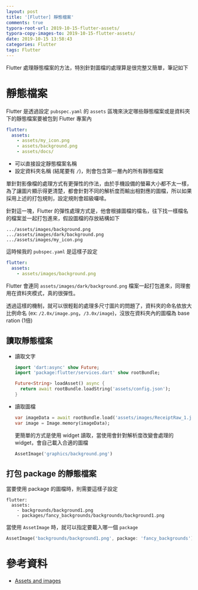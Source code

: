 ```yaml
---
layout: post
title: '[Flutter] 靜態檔案'
comments: true
typora-root-url: 2019-10-15-flutter-assets/
typora-copy-images-to: 2019-10-15-flutter-assets/
date: 2019-10-15 13:58:43
categories: Flutter
tags: Flutter
---
```


Flutter 處理靜態檔案的方法，特別針對圖檔的處理算是很完整又簡單，筆記如下

<!-- more -->

# 靜態檔案

Flutter 是透過設定 `pubspec.yaml` 的 `assets` 區塊來決定哪些靜態檔案或是資料夾下的靜態檔案要被包到 Flutter 專案內

```yaml
flutter:
  assets:
    - assets/my_icon.png
    - assets/background.png
    - assets/docs/
```

* 可以直接設定靜態檔案名稱
* 設定資料夾名稱 (結尾要有 `/`)，則會包含第一層內的所有靜態檔案

單針對影像檔的處理方式有更彈性的作法，由於手機設備的螢幕大小都不太一樣，為了讓圖片顯示得更清楚，都會針對不同的解析度而輸出相對應的圖檔，所以如果採用上述的打包規則，設定規則會超級囉嗦。

針對這一塊，Flutter 的彈性處理方式是，他會根據圖檔的檔名，往下找一樣檔名的檔案並一起打包進來，假設圖檔的存放結構如下

```
.../assets/images/background.png
.../assets/images/dark/background.png
.../assets/images/my_icon.png
```

這時候我的 `pubspec.yaml`  是這樣子設定

```yaml
flutter:
  assets:
  	- assets/images/background.png
```

Flutter 會連同 `assets/images/dark/background.png` 檔案一起打包進來，同理套用在資料夾模式，真的很彈性。

透過這樣的機制，就可以很輕鬆的處理多尺寸圖片的問題了，資料夾的命名依放大比例命名 (ex: `/2.0x/image.png`，`/3.0x/image`)，沒放在資料夾內的圖檔為 base ration (1倍)

## 讀取靜態檔案

* 讀取文字

  ```dart
  import 'dart:async' show Future;
  import 'package:flutter/services.dart' show rootBundle;
  
  Future<String> loadAsset() async {
    return await rootBundle.loadString('assets/config.json');
  }
  ```

* 讀取圖檔

  ```dart
  var imageData = await rootBundle.load('assets/images/ReceiptRaw_1.jpg'); // Future<ByteData>
  var image = Image.memory(imageData);
  ```

  更簡單的方式是使用 widget 讀取，當使用會針對解析度改變會處理的 widget，會自己載入合適的圖檔

  ```dart
  AssetImage('graphics/background.png')
  ```

## 打包 package 的靜態檔案

當要使用 package 的圖檔時，則需要這樣子設定

```yarml
flutter:
  assets:
  	- backgrounds/background1.png
    - packages/fancy_backgrounds/backgrounds/background1.png
```

當使用 `AssetImage` 時，就可以指定要載入哪一個 `package` 

```dart
AssetImage('backgrounds/background1.png', package: 'fancy_backgrounds')
```



# 參考資料

* [Assets and images]( https://flutter.dev/docs/development/ui/assets-and-images )

